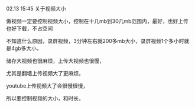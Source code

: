 02.13 15:45
关于视频大小

做视频一定要控制视频大小，控制在十几mb到30几mb范围内，最好，也好上传也好下载，不占空间

不知道什么原因，录屏视频，3分钟左右就200多mb大小，录屏视频1个多小时就是4gb多大小，

储存大视频也很麻烦，上传大视频也很慢，

尤其是翻墙上传视频大了更麻烦，

youtube上传视频大了会很慢很慢，


所以要控制视频的大小，和时长，
